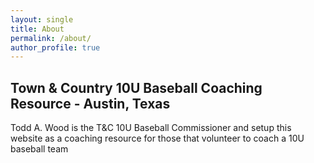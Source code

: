 ```yaml
---
layout: single
title: About
permalink: /about/
author_profile: true
---
```


## Town &amp; Country 10U Baseball Coaching Resource - Austin, Texas</h2>

Todd A. Wood is the T&amp;C 10U Baseball Commissioner and setup this
website as a coaching resource for those that volunteer to coach a
10U baseball team

